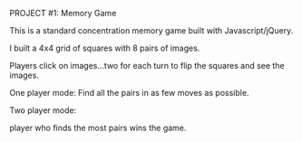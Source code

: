 PROJECT #1: Memory Game

This is a standard concentration memory game built with Javascript/jQuery.

I built a 4x4 grid of squares with 8 pairs of images.

Players click on images...two for each turn to flip the squares and see the images. 

One player mode:
Find all the pairs in as few moves as possible.

Two player mode:

player who finds the most pairs wins the game.
